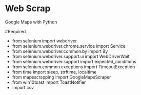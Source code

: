 # Web Scrap
Google Maps with Python

#Required
- from selenium import webdriver
- from selenium.webdriver.chrome.service import Service
- from selenium.webdriver.common.by import By
- from selenium.webdriver.support.ui import WebDriverWait
- from selenium.webdriver.support import expected_conditions
- from selenium.common.exceptions import TimeoutException
- from time import sleep, strftime, localtime
- from mapsscrapping import GoogleMapsScraper
- from win10toast import ToastNotifier
- import csv